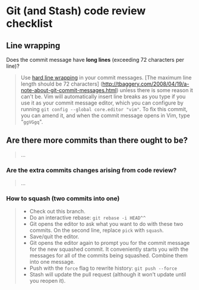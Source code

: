 # Git (and Stash) code review checklist

## Line wrapping

Does the commit message have **long lines** (exceeding 72 characters per line)?

> Use [hard line wrapping](http://stopwritingramblingcommitmessages.com/) in your commit messages.
  [The maximum line length should be 72 characters]
  (http://tbaggery.com/2008/04/19/a-note-about-git-commit-messages.html)
  unless there is some reason it can't be.
  Vim will automatically insert line breaks as you type if you use it as your commit message editor,
  which you can configure by running `git config --global core.editor "vim"`.
  To fix this commit, you can amend it, and when the commit message opens in Vim, type "`ggVGgq`".

## Are there more commits than there ought to be?

> ...

### Are the extra commits changes arising from code review?

> ...

### How to squash (two commits into one)

> * Check out this branch.
> * Do an interactive rebase: `git rebase -i HEAD^^`
> * Git opens the editor to ask what you want to do with these two commits. 
>   On the second line, replace `pick` with `squash`.
> * Save/quit the editor.
> * Git opens the editor again to prompt you for the commit message for the 
>   new squashed commit. It conveniently starts you with the messages for all
>   of the commits being squashed. Combine them into one message.
> * Push with the `force` flag to rewrite history: `git push --force`
> * Stash will update the pull request (although it won't update until you reopen it).
